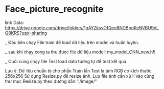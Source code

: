 # Face_picture_recognite

link Data: https://drive.google.com/drive/folders/1gAYZksvOfQcoBNDBpoReNVBU9nLQ8KRS?usp=sharing

_ Đầu tiên chạy File train để load dữ liệu trên model và huấn luyện.

_ sau khi chạy xong ta thu được file dữ liệu model: my_model_CNN_new.h5

_ Cuối cùng chạy file Test load data tương tự để test kết quả


Lưu ý: Dữ liệu chuẩn bị cho phần Train lẫn Test là ảnh RGB có kích thước 256x256
Sử dụng Resize.py để resize ảnh. Lưu file ảnh cần xử lí vào cùng thư mục Resize.py theo đường dẫn "./image/"
